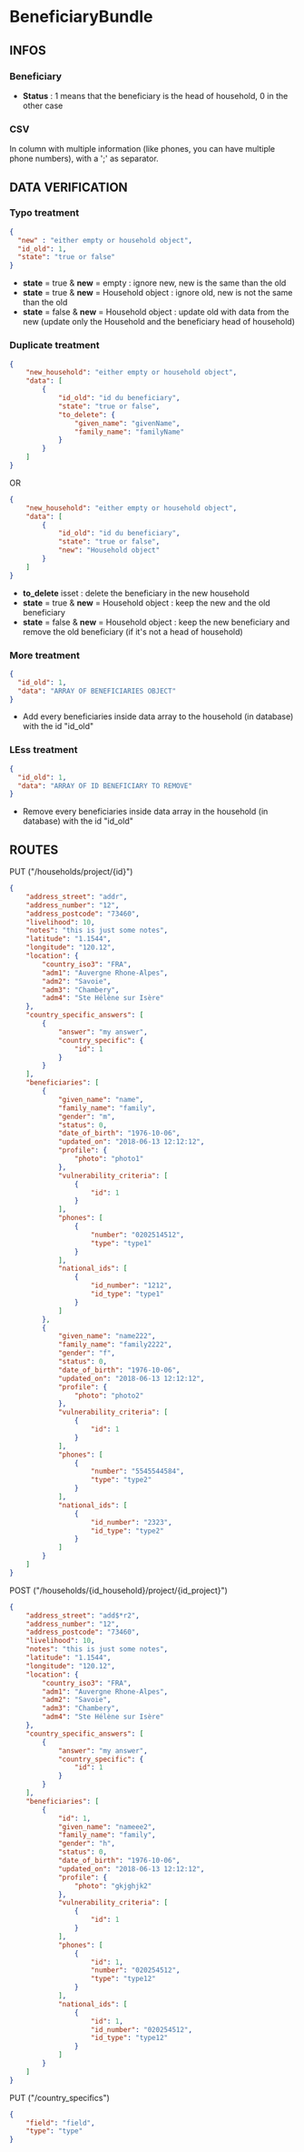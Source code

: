 # BeneficiaryBundle

## INFOS

### Beneficiary

- **Status** : 1 means that the beneficiary is the head of household, 0 in the other case


### CSV 

In column with multiple information (like phones, you can have multiple phone numbers), with a ';' as separator.


## DATA VERIFICATION

### Typo treatment

```json
{
  "new" : "either empty or household object",
  "id_old": 1,
  "state": "true or false"
}
```

- **state** = true & **new** = empty : ignore new, new is the same than the old
- **state** = true & **new** = Household object : ignore old, new is not the same than the old
- **state** = false & **new** = Household object : update old with data from the new (update only the Household and the beneficiary head of household)


### Duplicate treatment

```json
{
	"new_household": "either empty or household object",
	"data": [
		{
			"id_old": "id du beneficiary",
			"state": "true or false",
			"to_delete": {
				"given_name": "givenName",
				"family_name": "familyName"
			}
		}
	]
}
```

OR 

```json
{
	"new_household": "either empty or household object",
	"data": [
		{
			"id_old": "id du beneficiary",
			"state": "true or false",
			"new": "Household object"
		}
	]
}
```

- **to_delete** isset : delete the beneficiary in the new household
- **state** = true & **new** = Household object : keep the new and the old beneficiary
- **state** = false & **new** = Household object : keep the new beneficiary and remove the old beneficiary (if it's not a head of household)


### More treatment

```json
{
  "id_old": 1,
  "data": "ARRAY OF BENEFICIARIES OBJECT"
}
```

- Add every beneficiaries inside data array to the household (in database) with the id "id_old"


### LEss treatment

```json
{
  "id_old": 1,
  "data": "ARRAY OF ID BENEFICIARY TO REMOVE"
}
```

- Remove every beneficiaries inside data array in the household (in database) with the id "id_old"



## ROUTES


PUT ("/households/project/{id}")

```json
{
	"address_street": "addr",
	"address_number": "12",
	"address_postcode": "73460",
	"livelihood": 10,
	"notes": "this is just some notes",
	"latitude": "1.1544",
	"longitude": "120.12",
	"location": {
		"country_iso3": "FRA",
		"adm1": "Auvergne Rhone-Alpes",
		"adm2": "Savoie",
		"adm3": "Chambery",
		"adm4": "Ste Hélène sur Isère"
	},
	"country_specific_answers": [
		{
			"answer": "my answer",
			"country_specific": {
				"id": 1
			}
		}
	],
	"beneficiaries": [
		{
			"given_name": "name",
			"family_name": "family",
			"gender": "m",
			"status": 0,
			"date_of_birth": "1976-10-06",
			"updated_on": "2018-06-13 12:12:12",
			"profile": {
				"photo": "photo1"
			},
			"vulnerability_criteria": [
				{
					"id": 1
				}
			],
			"phones": [
				{
					"number": "0202514512",
					"type": "type1"
				}
			],
			"national_ids": [
				{
					"id_number": "1212",
					"id_type": "type1"
				}
			]
		},
		{
			"given_name": "name222",
			"family_name": "family2222",
			"gender": "f",
			"status": 0,
			"date_of_birth": "1976-10-06",
			"updated_on": "2018-06-13 12:12:12",
			"profile": {
				"photo": "photo2"
			},
			"vulnerability_criteria": [
				{
					"id": 1
				}
			],
			"phones": [
				{
					"number": "5545544584",
					"type": "type2"
				}
			],
			"national_ids": [
				{
					"id_number": "2323",
					"id_type": "type2"
				}
			]
		}
	]
}
```

POST ("/households/{id_household}/project/{id_project}")
```json
{
	"address_street": "add$*r2",
	"address_number": "12",
	"address_postcode": "73460",
	"livelihood": 10,
	"notes": "this is just some notes",
	"latitude": "1.1544",
	"longitude": "120.12",
	"location": {
		"country_iso3": "FRA",
		"adm1": "Auvergne Rhone-Alpes",
		"adm2": "Savoie",
		"adm3": "Chambery",
		"adm4": "Ste Hélène sur Isère"
	},
	"country_specific_answers": [
		{
			"answer": "my answer",
			"country_specific": {
				"id": 1
			}
		}
	],
	"beneficiaries": [
		{
			"id": 1,
			"given_name": "nameee2",
			"family_name": "family",
			"gender": "h",
			"status": 0,
			"date_of_birth": "1976-10-06",
			"updated_on": "2018-06-13 12:12:12",
			"profile": {
				"photo": "gkjghjk2"
			},
			"vulnerability_criteria": [
				{
					"id": 1
				}
			],
			"phones": [
				{
					"id": 1,
					"number": "020254512",
					"type": "type12"
				}
			],
			"national_ids": [
				{
					"id": 1,
					"id_number": "020254512",
					"id_type": "type12"
				}
			]
		}
	]
}
```


PUT ("/country_specifics")
```json
{
    "field": "field",
    "type": "type"
}
```